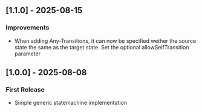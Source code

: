 ## [1.1.0] - 2025-08-15
### Improvements
- When adding Any-Transitions, it can now be specified wether the source state the same as the target state. Set the optional allowSelfTransition parameter

## [1.0.0] - 2025-08-08
### First Release
- Simple generic statemachine implementation